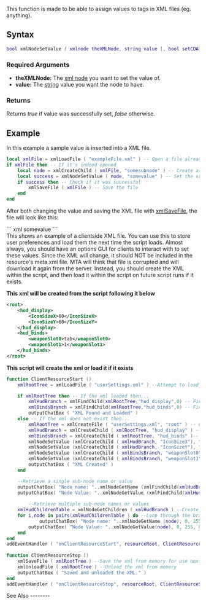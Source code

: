 This function is made to be able to assign values to tags in XML files (eg. <something>anything</something>).

Syntax
------

``` lua
bool xmlNodeSetValue ( xmlnode theXMLNode, string value [, bool setCDATA = false] )            
```

### Required Arguments

-   **theXMLNode:** The [xml node](/docs/xml_node.md "wikilink") you want to set the value of.
-   **value:** The [string](/docs/string.md "wikilink") value you want the node to have.

### Returns

Returns *true* if value was successfully set, *false* otherwise.

Example
-------

<section name="Server Example" class="server" show="false">
In this example a sample value is inserted into a XML file.

``` lua
local xmlFile = xmlLoadFile ( "exampleFile.xml" ) -- Open a file already created
if xmlFile then -- If it's indeed opened
    local node = xmlCreateChild ( xmlFile, "somesubnode" ) -- Create a new subnode
    local success = xmlNodeSetValue ( node, "somevalue" ) -- Set the value of it
    if success then -- Check if it was successful
        xmlSaveFile ( xmlFile ) -- Save the file
    end
end
```

After both changing the value and saving the XML file with [xmlSaveFile](/docs/xmlSaveFile.md "wikilink"), the file will look like this:

<section name="exampleFile.xml" class="server" show="true">
``` xml
<somenode>
    <somesubnode>somevalue</somesubnode>
</somenode>
```

</section>
<section name="Client Example: Save and load from a clientside XML" class="client" show="true">
This shows an example of a clientside XML file. You can use this to store user preferences and load them the next time the script loads. Almost always, you should have an options GUI for clients to interact with to set these values.
Since the XML will change, it should NOT be included in the resource's meta.xml file. MTA will think that file is corrupted and will download it again from the server. Instead, you should create the XML within the script, and then load it within the script on future script runs if it exists.

**This xml will be created from the script following it below**

``` xml
<root>
    <hud_display>
        <IconSizeX>60</IconSizeX>
        <IconSizeY>60</IconSizeY>
    </hud_display>
    <hud_binds>
        <weaponSlot0>tab</weaponSlot0>
        <weaponSlot1>1</weaponSlot1>
    </hud_binds>
</root>
```

**This script will create the xml or load it if it exists**

``` lua
function ClientResourceStart ()
    xmlRootTree = xmlLoadFile ( "userSettings.xml" ) --Attempt to load the xml file 

    if xmlRootTree then -- If the xml loaded then...
        xmlHudBranch = xmlFindChild(xmlRootTree,"hud_display",0) -- Find the hud sub-node
        xmlBindsBranch = xmlFindChild(xmlRootTree,"hud_binds",0) -- Find the binds sub-node
        outputChatBox ( "XML Found and Loaded" )
    else -- If the xml does not exist then...
        xmlRootTree = xmlCreateFile ( "userSettings.xml", "root" ) -- Create the xml file   
        xmlHudBranch = xmlCreateChild ( xmlRootTree, "hud_display" ) -- Create the hud sub-node under the root node
        xmlBindsBranch = xmlCreateChild ( xmlRootTree, "hud_binds" )-- Create the binds sub-node under the root node
        xmlNodeSetValue (xmlCreateChild ( xmlHudBranch, "IconSizeX"), "60" ) --Create sub-node values under the hud sub-node
        xmlNodeSetValue (xmlCreateChild ( xmlHudBranch, "IconSizeY"), "60" ) --Create sub-node values under the hud sub-node
        xmlNodeSetValue (xmlCreateChild ( xmlBindsBranch, "weaponSlot0"), "tab" ) --Create sub-node values under the binds sub-node
        xmlNodeSetValue (xmlCreateChild ( xmlBindsBranch, "weaponSlot1"), "1" ) --Create sub-node values under the binds sub-node
        outputChatBox ( "XML Created" )
    end

    --Retrieve a single sub-node name or value
    outputChatBox( "Node name: "..xmlNodeGetName (xmlFindChild(xmlHudBranch,"IconSizeX",0)), 0, 0, 255 ) --blue outputs
    outputChatBox( "Node Value: "..xmlNodeGetValue (xmlFindChild(xmlHudBranch,"IconSizeX",0)), 0, 0, 255 ) --blue outputs
    
        --Retrieve multiple sub-node names or values    
    xmlHudChildrenTable = xmlNodeGetChildren ( xmlHudBranch ) --Create a table of this branch's children
    for i,node in pairs(xmlHudChildrenTable ) do --Loop through the branch's children for sub-nodes
            outputChatBox( "Node name: "..xmlNodeGetName (node), 0, 255, 0 ) --green outputs
        outputChatBox( "Node Value: "..xmlNodeGetValue(node), 0, 255, 0 ) --green outputs
    end
end
addEventHandler ( "onClientResourceStart", resourceRoot, ClientResourceStart )
 
function ClientResourceStop ()
    xmlSaveFile ( xmlRootTree ) --Save the xml from memory for use next time
    xmlUnloadFile ( xmlRootTree ) --Unload the xml from memory
    outputChatBox ( "Saved and unloaded the XML." )
end
addEventHandler ( "onClientResourceStop", resourceRoot, ClientResourceStop )
```

</section>
See Also
--------
